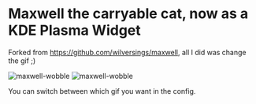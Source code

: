 # Maxwell the carryable cat, now as a KDE Plasma Widget

Forked from https://github.com/wilversings/maxwell, all I did was change the gif ;)

![maxwell-wobble](https://github.com/user-attachments/assets/558222e0-977e-4b80-9ff5-dd0f582ead84)
![maxwell-wobble](https://github.com/user-attachments/assets/8466dfe1-78ae-4b08-b813-a89c40e7d540)

You can switch between which gif you want in the config.
